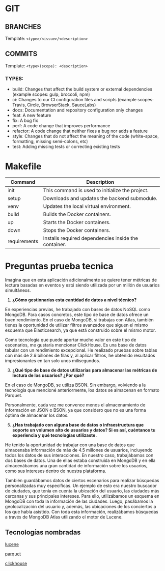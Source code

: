 # GIT
## BRANCHES
Template: `<type>/<issue>/<description>`

## COMMITS
Template: `<type>(scope): <description>`

### TYPES:
- build: Changes that affect the build system or external dependencies (example scopes: gulp, broccoli, npm)
- ci: Changes to our CI configuration files and scripts (example scopes: Travis, Circle, BrowserStack, SauceLabs)
- docs: Documentation and repository configuration only changes
- feat: A new feature
- fix: A bug fix
- perf: A code change that improves performance
- refactor: A code change that neither fixes a bug nor adds a feature
- style: Changes that do not affect the meaning of the code (white-space, formatting, missing semi-colons, etc)
- test: Adding missing tests or correcting existing tests


# Makefile

| Command     | Description                                         |
|-------------|-----------------------------------------------------|
| init        | This command is used to initialize the project.     |
| setup       | Downloads and updates the backend submodule.        |
| venv        | Updates the local virtual environment.              |
| build       | Builds the Docker containers.                       |
| up          | Starts the Docker containers.                       |
| down        | Stops the Docker containers.                        |
| requirements| Installs required dependencies inside the container.|



# Preguntas prueba tecnica
Imagina que en esta aplicación adicionalmente se quiere tener métricas de
lectura basadas en eventos y está siendo utilizada por un millón de usuarios
simultáneos.

1. **¿Cómo gestionarías esta cantidad de datos a nivel técnico?**

En experiencias previas, he trabajado con bases de datos NoSQL como MongoDB. Para casos concretos, este tipo de base de datos ofrece un buen rendimiento. En el caso de MongoDB, si trabajas con Atlas, también tienes la oportunidad de utilizar filtros avanzados que siguen el mismo esquema que Elasticsearch, ya que está construido sobre el mismo motor.

Como tecnología que puede aportar mucho valor en este tipo de escenarios, me gustaría mencionar ClickHouse. Es una base de datos tabular con un rendimiento excepcional. He realizado pruebas sobre tablas con más de 2.6 billones de filas y, al aplicar filtros, he obtenido resultados impresionantes en tan solo unos milisegundos.


3. **¿Qué tipo de base de datos utilizarías para almacenar las métricas de lectura de los usuarios? ¿Por qué?**

En el caso de MongoDB, se utiliza BSON. Sin embargo, volviendo a la tecnología que mencioné anteriormente, los datos se almacenan en formato Parquet.

Personalmente, cada vez me convence menos el almacenamiento de información en JSON o BSON, ya que considero que no es una forma óptima de almacenar los datos.

5. **¿Has trabajado con alguna base de datos o infraestructura que soporte un volumen alto de usuarios y datos? Si es así, cuéntanos tu experiencia y qué tecnologías utilizaste.**

He tenido la oportunidad de trabajar con una base de datos que almacenaba información de más de 4.5 millones de usuarios, incluyendo todos los datos de sus interacciones.
En nuestro caso, trabajábamos con dos bases de datos. Una de ellas estaba construida en MongoDB y en ella almacenábamos una gran cantidad de información sobre los usuarios, como sus intereses dentro de nuestra plataforma.

También guardábamos datos de ciertos escenarios para realizar búsquedas personalizadas muy específicas. Un ejemplo de esto era nuestro buscador de ciudades, que tenía en cuenta la ubicación del usuario, las ciudades más cercanas y sus principales intereses. Para ello, utilizábamos un esquema en MongoDB con toda la información de las ciudades. Luego, pasábamos la geolocalización del usuario y, además, las ubicaciones de los conciertos a los que había asistido. Con toda esta información, realizábamos búsquedas a través de MongoDB Atlas utilizando el motor de Lucene.

## Tecnologías nombradas
[lucene](https://lucene.apache.org/core/)

[parquet](https://parquet.apache.org/)

[clickhouse](https://clickhouse.com/)
